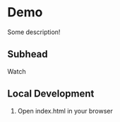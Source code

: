 # Demo

Some description!


## Subhead

Watch

## Local Development

1. Open index.html in your browser